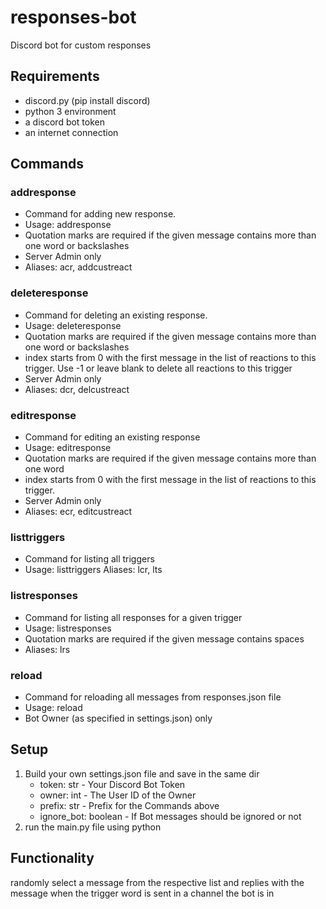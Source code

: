 # responses-bot
Discord bot for custom responses

## Requirements
- discord.py (pip install discord)
- python 3 environment
- a discord bot token
- an internet connection

## Commands
### addresponse 
- Command for adding new response.
- Usage: addresponse <trigger> <response>
- Quotation marks are required if the given message contains more than one word or backslashes
- Server Admin only
- Aliases: acr, addcustreact

### deleteresponse
- Command for deleting an existing response.
- Usage: deleteresponse <trigger> <index>
- Quotation marks are required if the given message contains more than one word or backslashes
- index starts from 0 with the first message in the list of reactions to this trigger. Use -1 or leave blank to delete all reactions to this trigger
- Server Admin only
- Aliases: dcr, delcustreact

### editresponse
- Command for editing an existing response
- Usage: editresponse <trigger> <index> <new response>
- Quotation marks are required if the given message contains more than one word
- index starts from 0 with the first message in the list of reactions to this trigger.
- Server Admin only
- Aliases: ecr, editcustreact

### listtriggers
- Command for listing all triggers
- Usage: listtriggers
		    Aliases: lcr, lts
		
### listresponses
- Command for listing all responses for a given trigger
- Usage: listresponses <trigger>
- Quotation marks are required if the given message contains spaces
- Aliases: lrs

### reload
- Command for reloading all messages from responses.json file
- Usage: reload
- Bot Owner (as specified in settings.json) only

## Setup
1. Build your own settings.json file and save in the same dir
	- token: str - Your Discord Bot Token
	- owner: int - The User ID of the Owner
	- prefix: str - Prefix for the Commands above
	- ignore_bot: boolean - If Bot messages should be ignored or not
2. run the main.py file using python

## Functionality
randomly select a message from the respective list and replies with the message when the trigger word is sent in a channel the bot is in
